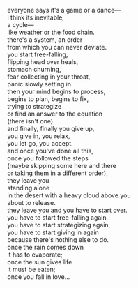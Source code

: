 everyone says it's a game or a dance&mdash;<br/>
i think its inevitable,<br/>
a cycle&mdash;<br/>
like weather or the food chain.<br/>
there's a system, an order<br/>
from which you can never deviate.<br/>
you start free-falling,<br/>
flipping head over heals,<br/>
stomach churning,<br/>
fear collecting in your throat,<br/>
panic slowly setting in.<br/>
then your mind begins to process,<br/>
begins to plan, begins to fix,<br/>
trying to strategize<br/>
or find an answer to the equation<br/>
(there isn't one).<br/>
and finally, finally you give up,<br/>
you give in, you relax,<br/>
you let go, you accept.<br/>
and once you've done all this,<br/>
once you followed the steps<br/>
(maybe skipping some here and there<br/>
or taking them in a different order),<br/>
they leave you<br/>
standing alone<br/>
in the desert with a heavy cloud above you<br/>
about to release.<br/>
they leave you and you have to start over.<br/>
you have to start free-falling again,<br/>
you have to start strategizing again,<br/>
you have to start giving in again<br/>
because there's nothing else to do.<br/>
once the rain comes down<br/>
it has to evaporate;<br/>
once the sun gives life<br/>
it must be eaten;<br/>
once you fall in love...
